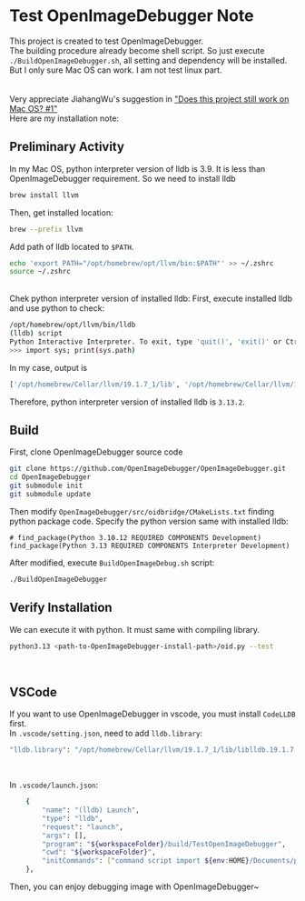 # Test OpenImageDebugger Note
This project is created to test OpenImageDebugger.</br>
The building procedure already become shell script. So just execute `./BuildOpenImageDebugger.sh`, all setting and dependency will be installed.</br>
But I only sure Mac OS can work. I am not test linux part.</br>
</br>
</br>
Very appreciate JiahangWu's suggestion in ["Does this project still work on Mac OS? #1"](https://github.com/hackereagle/TestOpenImageDebugger/issues/1) </br>
Here are my installation note:
</p>

## Preliminary Activity
In my Mac OS, python interpreter version of lldb is 3.9. It is less than OpenImageDebugger requirement. So we need to install lldb
```bash
brew install llvm
```
Then, get installed location:
```bash
brew --prefix llvm
```
Add path of lldb located to  `$PATH`.</br>
```bash
echo 'export PATH="/opt/homebrew/opt/llvm/bin:$PATH"' >> ~/.zshrc
source ~/.zshrc
```
</br>
Chek python interpreter version of installed lldb:
First, execute installed lldb and use python to check:

```bash
/opt/homebrew/opt/llvm/bin/lldb
(lldb) script
Python Interactive Interpreter. To exit, type 'quit()', 'exit()' or Ctrl-D.
>>> import sys; print(sys.path)
```
In my case, output is
```bash
['/opt/homebrew/Cellar/llvm/19.1.7_1/lib', '/opt/homebrew/Cellar/llvm/19.1.7_1/libexec/python3.13/site-packages', '/opt/homebrew/Cellar/python@3.13/3.13.2/Frameworks/Python.framework/Versions/3.13/lib/python313.zip', '/opt/homebrew/Cellar/python@3.13/3.13.2/Frameworks/Python.framework/Versions/3.13/lib/python3.13', '/opt/homebrew/Cellar/python@3.13/3.13.2/Frameworks/Python.framework/Versions/3.13/lib/python3.13/lib-dynload', '/opt/homebrew/Cellar/python@3.13/3.13.2/Frameworks/Python.framework/Versions/3.13/lib/python3.13/site-packages', '/opt/homebrew/Cellar/openvino/2025.0.0/libexec/lib/python3.13/site-packages', '.']
```
Therefore, python interpreter version of installed lldb is `3.13.2`.

## Build
First, clone OpenImageDebugger source code
```bash
git clone https://github.com/OpenImageDebugger/OpenImageDebugger.git
cd OpenImageDebugger
git submodule init
git submodule update
```
Then modify `OpenImageDebugger/src/oidbridge/CMakeLists.txt` finding python package code. Specify the python version same with installed lldb:
```
# find_package(Python 3.10.12 REQUIRED COMPONENTS Development)
find_package(Python 3.13 REQUIRED COMPONENTS Interpreter Development)
```
After modified, execute `BuildOpenImageDebug.sh` script:
```bash
./BuildOpenImageDebugger
```

## Verify Installation
We can execute it with python. It must same with compiling library.
```bash
python3.13 <path-to-OpenImageDebugger-install-path>/oid.py --test
```
</br>

## VSCode
If you want to use OpenImageDebugger in vscode, you must install `CodeLLDB` first.</br>
In `.vscode/setting.json`, need to add `lldb.library`:
```bash
"lldb.library": "/opt/homebrew/Cellar/llvm/19.1.7_1/lib/liblldb.19.1.7.dylib"
```
</br>

In `.vscode/launch.json`:
```bash
    {
        "name": "(lldb) Launch",
        "type": "lldb",
        "request": "launch",
        "args": [],
        "program": "${workspaceFolder}/build/TestOpenImageDebugger",
        "cwd": "${workspaceFolder}",
        "initCommands": ["command script import ${env:HOME}/Documents/programs/OpenImageDebugger/oid.py"],
    },
```
Then, you can enjoy debugging image with OpenImageDebugger~